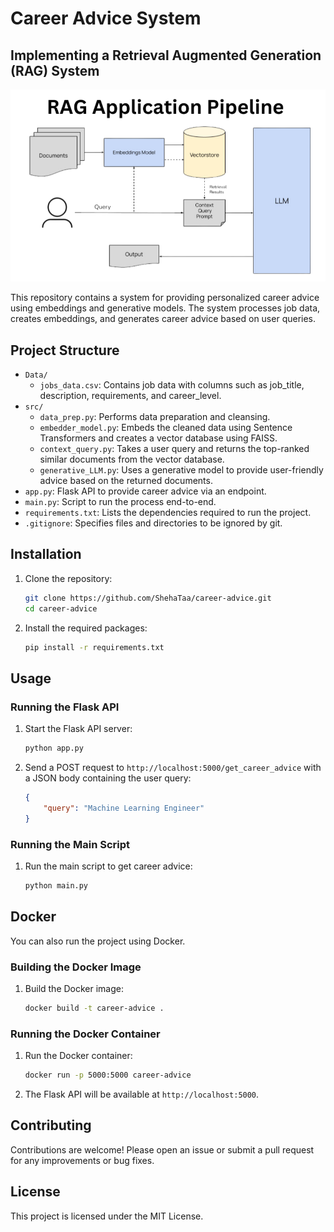 # Career Advice System
## Implementing a Retrieval Augmented Generation (RAG) System

![RAG Pipeline](Data/RAG_pipeline.png)

This repository contains a system for providing personalized career advice using embeddings and generative models. The system processes job data, creates embeddings, and generates career advice based on user queries.

## Project Structure

- `Data/`
  - `jobs_data.csv`: Contains job data with columns such as job_title, description, requirements, and career_level.
- `src/`
  - `data_prep.py`: Performs data preparation and cleansing.
  - `embedder_model.py`: Embeds the cleaned data using Sentence Transformers and creates a vector database using FAISS.
  - `context_query.py`: Takes a user query and returns the top-ranked similar documents from the vector database.
  - `generative_LLM.py`: Uses a generative model to provide user-friendly advice based on the returned documents.
- `app.py`: Flask API to provide career advice via an endpoint.
- `main.py`: Script to run the process end-to-end.
- `requirements.txt`: Lists the dependencies required to run the project.
- `.gitignore`: Specifies files and directories to be ignored by git.

## Installation

1. Clone the repository:
    ```sh
    git clone https://github.com/ShehaTaa/career-advice.git
    cd career-advice
    ```

2. Install the required packages:
    ```sh
    pip install -r requirements.txt
    ```

## Usage

### Running the Flask API

1. Start the Flask API server:
    ```sh
    python app.py
    ```

2. Send a POST request to `http://localhost:5000/get_career_advice` with a JSON body containing the user query:
    ```json
    {
        "query": "Machine Learning Engineer"
    }
    ```

### Running the Main Script

1. Run the main script to get career advice:
    ```sh
    python main.py
    ```

## Docker

You can also run the project using Docker.

### Building the Docker Image

1. Build the Docker image:
    ```sh
    docker build -t career-advice .
    ```

### Running the Docker Container

1. Run the Docker container:
    ```sh
    docker run -p 5000:5000 career-advice
    ```

2. The Flask API will be available at `http://localhost:5000`.

## Contributing

Contributions are welcome! Please open an issue or submit a pull request for any improvements or bug fixes.

## License

This project is licensed under the MIT License.

